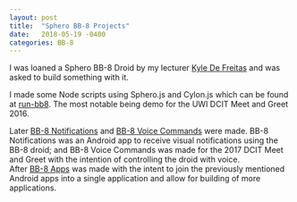 ```yaml
---
layout: post
title:  "Sphero BB-8 Projects"
date:   2018-05-19 -0400
categories: BB-8
---
```


I was loaned a Sphero BB-8 Droid by my lecturer [Kyle De Freitas](https://github.com/kyledef) and was asked to build something with it.

I made some Node scripts using Sphero.js and Cylon.js which can be found at [run-bb8](https://github.com/foohyfooh/run-bb8). The most notable being demo for the UWI DCIT Meet and Greet 2016.

Later [BB-8 Notifications](https://github.com/foohyfooh/BB-8_Notifications) and [BB-8 Voice Commands](https://github.com/foohyfooh/BB-8_Voice_Commands) were made. BB-8 Notifications was an Android app to receive visual notifications using the BB-8 droid; and BB-8 Voice Commands was made for the 2017 DCIT Meet and Greet with the intention of controlling the droid with voice. <br>
After [BB-8 Apps](https://github.com/foohyfooh/BB-8_Apps) was made with the intent to join the previously mentioned Android apps into a single application and allow for building of more applications.
